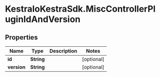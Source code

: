 # KestraIoKestraSdk.MiscControllerPluginIdAndVersion

## Properties

Name | Type | Description | Notes
------------ | ------------- | ------------- | -------------
**id** | **String** |  | [optional] 
**version** | **String** |  | [optional] 


